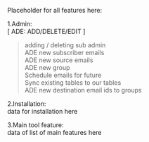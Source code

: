 Placeholder for all features here:

1.Admin:<br>
[ ADE: ADD/DELETE/EDIT ]

>adding / deleting sub admin<br>
>ADE new subscriber emails<br>
>ADE new source emails<br>
>ADE new group<br>
>Schedule emails for future<br>
>Sync existing tables to our tables<br>
>ADE new destination email ids to groups<br>

2.Installation: 
<br>data for installation here


3.Main tool feature:
<br>data of list of main features here

